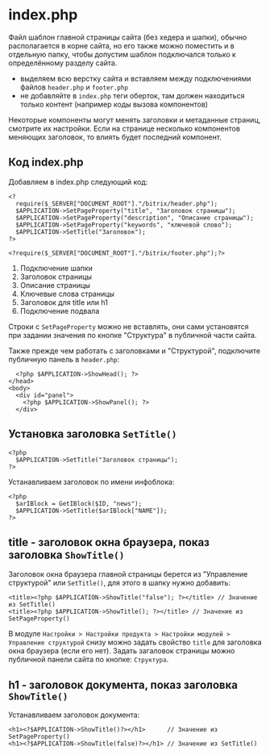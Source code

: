 # index.php
Файл шаблон главной страницы сайта (без хедера и шапки), обычно располагается в корне сайта, но его также можно поместить и в отдельную папку, чтобы допустим шаблон подключался только к определённому разделу сайта.

- выделяем всю верстку сайта и вставляем между подключениями файлов `header.php` и `footer.php`
- не добавляйте в `index.php` теги оберток, там должен находиться только контент (например коды вызова компонентов)

Некоторые компоненты могут менять заголовки и метаданные страниц, смотрите их настройки. Если на странице несколько компонентов меняющих заголовок, то влиять будет последний компонент.

## Код index.php
Добавляем в index.php следующий код:

    <?
      require($_SERVER["DOCUMENT_ROOT"]."/bitrix/header.php");
      $APPLICATION->SetPageProperty("title", "Заголовок страницы");
      $APPLICATION->SetPageProperty("description", "Описание страницы");
      $APPLICATION->SetPageProperty("keywords", "ключевой слово");
      $APPLICATION->SetTitle("Заголовок");
    ?>

    <?require($_SERVER["DOCUMENT_ROOT"]."/bitrix/footer.php");?>

1. Подключение шапки
2. Заголовок страницы
3. Описание страницы
4. Ключевые слова страницы
5. Заголовок для title или h1
6. Подключение подвала

Строки с `SetPageProperty` можно не вставлять, они сами установятся при задании значения по кнопке "Структура" в публичной части сайта.

Также прежде чем работать с заголовками и "Структурой", подключите публичную панель в `header.php`:

      <?php $APPLICATION->ShowHead(); ?>
    </head>
    <body>
      <div id="panel">
        <?php $APPLICATION->ShowPanel(); ?>
      </div>

## Установка заголовка `SetTitle()`

    <?php
      $APPLICATION->SetTitle("Заголовок страницы");
    ?>

Устанавливаем заголовок по имени инфоблока:

    <?php
      $arIBlock = GetIBlock($ID, "news");
      $APPLICATION->SetTitle($arIBlock["NAME"]);
    ?>

## title - заголовок окна браузера, показ заголовка `ShowTitle()`
Заголовок окна браузера главной страницы берется из "Управление структурой" или `SetTitle()`, для этого в шапку нужно добавить:

    <title><?php $APPLICATION->ShowTitle("false"); ?></title> // Значение из SetTitle()
    <title><?php $APPLICATION->ShowTitle(); ?></title> // Значение из SetPageProperty()

В модуле `Настройки > Настройки продукта > Настройки модулей > Управление структурой` снизу можно задать свойство `title` для заголовка окна браузера (если его нет). Задать загаловок страницы можно публичной панели сайта по кнопке: `Структура`.

## h1 - заголовок документа, показ заголовка `ShowTitle()`
Устанавливаем заголовок документа:

    <h1><?$APPLICATION->ShowTitle()?></h1>      // Значение из SetPageProperty()
    <h1><?$APPLICATION->ShowTitle(false)?></h1> // Значение из SetTitle()
